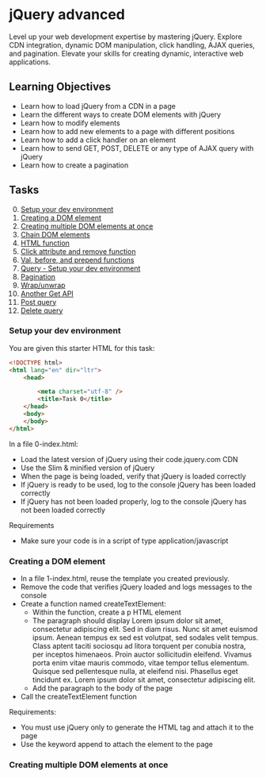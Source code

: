 # jQuery advanced
Level up your web development expertise by mastering jQuery. Explore CDN integration, dynamic DOM manipulation, click handling, AJAX queries, and pagination. Elevate your skills for creating dynamic, interactive web applications.

## Learning Objectives
- Learn how to load jQuery from a CDN in a page
- Learn the different ways to create DOM elements with jQuery
- Learn how to modify elements
- Learn how to add new elements to a page with different positions
- Learn how to add a click handler on an element
- Learn how to send GET, POST, DELETE or any type of AJAX query with jQuery
- Learn how to create a pagination

## Tasks
0. [Setup your dev environment](#Setup-your-dev-environment)
1. [Creating a DOM element](#Creating-a-DOM-element)
2. [Creating multiple DOM elements at once](#Creating-multiple-DOM-elements-at-once)
3. [Chain DOM elements](#Chain-DOM-elements)
4. [HTML function](#HTML-function)
5. [Click attribute and remove function](#Click-attribute-and-remove-function)
6. [Val, before, and prepend functions](#val-before)
7. [Query - Setup your dev environment](#query-setup)
8. [Pagination](#Pagination)
9. [Wrap/unwrap](#Wrap/unwrap)
10. [Another Get API](#Another-Get-API)
11. [Post query](#Post-query)
12. [Delete query](#Delete-query)

### Setup your dev environment
You are given this starter HTML for this task:

```html
<!DOCTYPE html>
<html lang="en" dir="ltr">
    <head>

        <meta charset="utf-8" />
        <title>Task 0</title>
    </head>
    <body>
    </body>
</html>
```

In a file 0-index.html:
- Load the latest version of jQuery using their code.jquery.com CDN
- Use the Slim & minified version of jQuery
- When the page is being loaded, verify that jQuery is loaded correctly
- If jQuery is ready to be used, log to the console jQuery has been loaded correctly
- If jQuery has not been loaded properly, log to the console jQuery has not been loaded correctly

Requirements
- Make sure your code is in a script of type application/javascript

### Creating a DOM element
- In a file 1-index.html, reuse the template you created previously.
- Remove the code that verifies jQuery loaded and logs messages to the console
- Create a function named createTextElement:
    - Within the function, create a p HTML element
    - The paragraph should display Lorem ipsum dolor sit amet, consectetur adipiscing elit. Sed in diam risus. Nunc sit amet euismod ipsum. Aenean tempus ex sed est volutpat, sed sodales velit tempus. Class aptent taciti sociosqu ad litora torquent per conubia nostra, per inceptos himenaeos. Proin auctor sollicitudin eleifend. Vivamus porta enim vitae mauris commodo, vitae tempor tellus elementum. Quisque sed pellentesque nulla, at eleifend nisi. Phasellus eget tincidunt ex. Lorem ipsum dolor sit amet, consectetur adipiscing elit.
    - Add the paragraph to the body of the page
- Call the createTextElement function

Requirements:
- You must use jQuery only to generate the HTML tag and attach it to the page
- Use the keyword append to attach the element to the page

### Creating multiple DOM elements at once